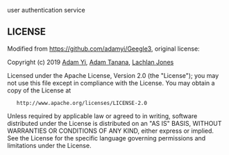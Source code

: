 user authentication service

## LICENSE

Modified from https://github.com/adamyi/Geegle3, original license:

Copyright (c) 2019 [Adam Yi](mailto:i@adamyi.com), [Adam Tanana](mailto:adam@tanana.io), [Lachlan Jones](mailto:contact@lachjones.com)

   Licensed under the Apache License, Version 2.0 (the "License");
   you may not use this file except in compliance with the License.
   You may obtain a copy of the License at

       http://www.apache.org/licenses/LICENSE-2.0

   Unless required by applicable law or agreed to in writing, software
   distributed under the License is distributed on an "AS IS" BASIS,
   WITHOUT WARRANTIES OR CONDITIONS OF ANY KIND, either express or implied.
   See the License for the specific language governing permissions and
   limitations under the License.
